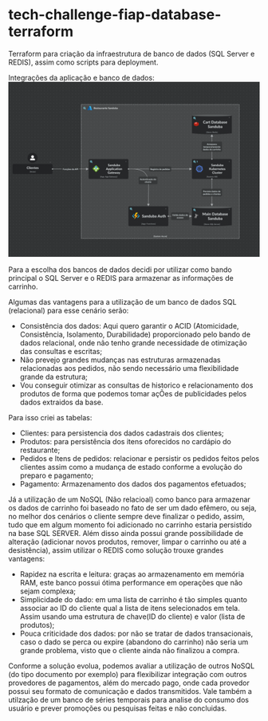 # tech-challenge-fiap-database-terraform

Terraform para criação da infraestrutura de banco de dados (SQL Server e REDIS), assim como scripts para deployment.

Integrações da aplicação e banco de dados:
<img alt="Diagrama de Contexto" src="./docs/assets/containerDiagram.png"></img>

Para a escolha dos bancos de dados decidi por utilizar como bando principal o SQL Server e o REDIS para armazenar as informações de carrinho.

Algumas das vantagens para a utilização de um banco de dados SQL (relacional) para esse cenário serão:
* Consistência dos dados: Aqui quero garantir o ACID (Atomicidade, Consistência, Isolamento, Durabilidade) proporcionado pelo bando de dados relacional, onde não tenho grande necessidade de otimização das consultas e escritas;
* Não prevejo grandes mudanças nas estruturas armazenadas relacionadas aos pedidos, não sendo necessário uma flexibilidade grande da estrutura;
* Vou conseguir otimizar as consultas de historico e relacionamento dos produtos de forma que podemos tomar açÕes de publicidades pelos dados extraidos da base.

Para isso criei as tabelas:

* Clientes: para persistencia dos dados cadastrais dos clientes;
* Produtos: para persistência dos itens oforecidos no cardápio do restaurante;
* Pedidos e Itens de pedidos: relacionar e persistir os pedidos feitos pelos clientes assim como a mudança de estado conforme a evolução do preparo e pagamento;
* Pagamento: Armazenamento dos dados dos pagamentos efetuados;

Já a utilização de um NoSQL (Não relacioal) como banco para armazenar os dados de carrinho foi baseado no fato de ser um dado efêmero, ou seja, no melhor dos cenários o cliente sempre deve finalizar o pedido, assim, tudo que em algum momento foi adicionado no carrinho estaria persistido na base SQL SERVER. Além disso ainda possui grande possibilidade de alteração (adicionar novos produtos, remover, limpar o carrinho ou até a desistência), assim utilizar o REDIS como solução trouxe grandes vantagens:
* Rapidez na escrita e leitura: graças ao armazenamento em memória RAM, este banco possui ótima performance em operações que não sejam complexa;
* Simplicidade do dado: em uma lista de carrinho é tão simples quanto associar ao ID do cliente qual a lista de itens selecionados em tela. Assim usando uma estrutura de chave(ID do cliente) e valor (lista de produtos);
* Pouca criticidade dos dados: por não se tratar de dados transacionais, caso o dado se perca ou expire (abandono do carrinho) não seria um grande problema, visto que o cliente ainda não finalizou a compra.

Conforme a solução evolua, podemos avaliar a utilização de outros NoSQL (do tipo documento por exemplo) para flexibilizar integração com outros provedores de pagamentos, além do mercado pago, onde cada provedor possui seu formato de comunicação e dados transmitidos. Vale também a utilzação de um banco de séries temporais para analise do consumo dos usuário e prever promoções ou pesquisas feitas e não concluidas.